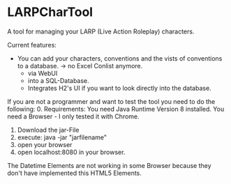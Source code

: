 # LARPCharTool
A tool for managing your LARP (Live Action Roleplay) characters.

Current features:
- You can add your characters, conventions and the vists of conventions to a database. -> no Excel Conlist anymore.
  - via WebUI
  - into a SQL-Database.
  - Integrates H2's UI if you want to look directly into the database.

If you are not a programmer and want to test the tool you need to do the following:
0. Requirements: You need Java Runtime Version 8 installed. You need a Browser - I only tested it with Chrome.
1. Download the jar-File
2. execute: java -jar "jarfilename"
3. open your browser
4. open localhost:8080 in your browser.
 
The Datetime Elements are not working in some Browser because they don't have implemented this HTML5 Elements.
